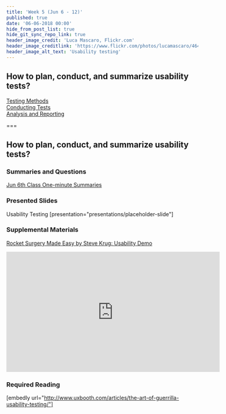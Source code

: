 ```yaml
---
title: 'Week 5 (Jun 6 - 12)'
published: true
date: '06-06-2018 00:00'
hide_from_post_list: true
hide_git_sync_repo_link: true
header_image_credit: 'Luca Mascaro, Flickr.com'
header_image_creditlink: 'https://www.flickr.com/photos/lucamascaro/4642289926/in/album-72157624141181008/'
header_image_alt_text: 'Usability testing'
---
```


## How to plan, conduct, and summarize usability tests?  
[Testing Methods](../../presentation/placeholder-slide?target=_blank#/placeholder-slide-4)  
[Conducting Tests](../../presentation/placeholder-slide?target=_blank#/placeholder-slide-5)  
[Analysis and Reporting](../../presentation/placeholder-slide?target=_blank#/placeholder-slide-6)  

===

## **How to plan, conduct, and summarize usability tests?**

### Summaries and Questions  
[Jun 6th Class One-minute Summaries](https://sso.canvaslms.com/courses/1413912/assignments/9519522)

### Presented Slides  
Usability Testing
[presentation="presentations/placeholder-slide"]

### Supplemental Materials  
[Rocket Surgery Made Easy by Steve Krug: Usability Demo](https://www.youtube.com/watch?v=QckIzHC99Xc)  
<div class="embed-responsive embed-responsive-4by3"><iframe width="560" height="315" src="https://www.youtube.com/embed/QckIzHC99Xc" frameborder="0" allowfullscreen></iframe></div>

### Required Reading  
[embedly url="http://www.uxbooth.com/articles/the-art-of-guerrilla-usability-testing/"]
